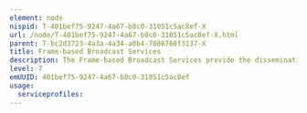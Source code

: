 ```yaml
---
element: node
nispid: T-401bef75-9247-4a67-b8c0-31051c5ac8ef-X
url: /node/T-401bef75-9247-4a67-b8c0-31051c5ac8ef-X.html
parent: T-bc2d3723-4a3a-4a34-a0b4-7886760f3137-X
title: Frame-based Broadcast Services
description: The Frame-based Broadcast Services provide the dissemination of (MAC or VLAN) frames.
level: 7
emUUID: 401bef75-9247-4a67-b8c0-31051c5ac8ef
usage:
  serviceprofiles:
---
```

